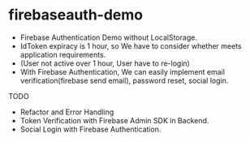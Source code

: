 # firebaseauth-demo

* Firebase Authentication Demo without LocalStorage.
* IdToken expiracy is 1 hour, so We have to consider whether meets application requirements.
* (User not active over 1 hour, User have to re-login)
* With Firebase Authentication, We can easily implement email verification(firebase send email), password reset, social login.


TODO
* Refactor and Error Handling
* Token Verification with Firebase Admin SDK in Backend.
* Social Login with Firebase Authentication.


